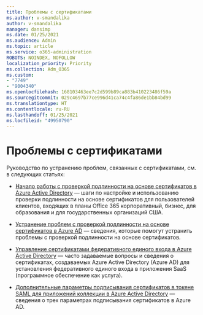 ```yaml
---
title: Проблемы с сертификатами
ms.author: v-smandalika
author: v-smandalika
manager: dansimp
ms.date: 01/25/2021
ms.audience: Admin
ms.topic: article
ms.service: o365-administration
ROBOTS: NOINDEX, NOFOLLOW
localization_priority: Priority
ms.collection: Adm_O365
ms.custom:
- "7749"
- "9004340"
ms.openlocfilehash: 168103463ee7c2d599b89ca883b410223486f59a
ms.sourcegitcommit: 029c4697b77ce996d41ca74c4fa86de1bb84bd99
ms.translationtype: HT
ms.contentlocale: ru-RU
ms.lasthandoff: 01/25/2021
ms.locfileid: "49950790"
---
```

# <a name="issues-with-certificates"></a>Проблемы с сертификатами

Руководство по устранению проблем, связанных с сертификатами, см. в следующих статьях:

- [Начало работы с проверкой подлинности на основе сертификатов в Azure Active Directory](https://docs.microsoft.com/azure/active-directory/authentication/active-directory-certificate-based-authentication-get-started) — шаги по настройке и использованию проверки подлинности на основе сертификатов для пользователей клиентов, входящих в планы Office 365 корпоративный, бизнес, для образования и для государственных организаций США.

- [Устранение проблем с проверкой подлинности на основе сертификатов в Azure AD](https://docs.microsoft.com/troubleshoot/azure/active-directory/certificate-based-authenticate-issue) — сведения, которые помогут устранить проблемы с проверкой подлинности на основе сертификатов.

- [Управление сертификатами федеративного единого входа в Azure Active Directory](https://docs.microsoft.com/azure/active-directory/manage-apps/manage-certificates-for-federated-single-sign-on) — часто задаваемые вопросы и сведения о сертификатах, создаваемых Azure Active Directory (Azure AD) для установления федеративного единого входа в приложения SaaS (программное обеспечение как услуга).

- [Дополнительные параметры подписывания сертификатов в токене SAML для приложений коллекции в Azure Active Directory](https://docs.microsoft.com/azure/active-directory/manage-apps/certificate-signing-options) — сведения о трех параметрах подписывания сертификатов в Azure AD.
